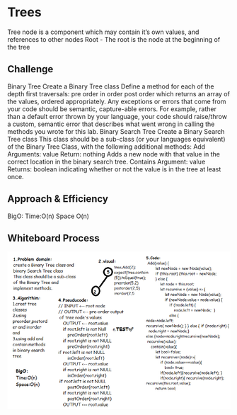 # Trees
<!-- Short summary or background information -->
 Tree node is a component which may contain it’s own values, and references to other nodes
Root - The root is the node at the beginning of the tree
## Challenge
<!-- Description of the challenge -->
Binary Tree
Create a Binary Tree class
Define a method for each of the depth first traversals:
pre order
in order
post order which returns an array of the values, ordered appropriately.
Any exceptions or errors that come from your code should be semantic, capture-able errors. For example, rather than a default error thrown by your language, your code should raise/throw a custom, semantic error that describes what went wrong in calling the methods you wrote for this lab.
Binary Search Tree
Create a Binary Search Tree class
This class should be a sub-class (or your languages equivalent) of the Binary Tree Class, with the following additional methods:
Add
Arguments: value
Return: nothing
Adds a new node with that value in the correct location in the binary search tree.
Contains
Argument: value
Returns: boolean indicating whether or not the value is in the tree at least once.
## Approach & Efficiency
<!-- What approach did you take? Why? What is the Big O space/time for this approach? -->
BigO:
Time:O(n)
Space O(n)


## Whiteboard Process
<!-- Embedded whiteboard image -->
![trees](/code-challenge15/trees.png)